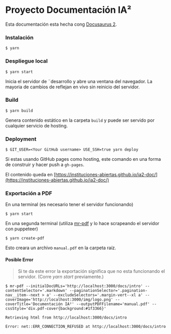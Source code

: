 # Proyecto Documentación IA²

Esta documentación esta hecha cong [Docusaurus 2](https://docusaurus.io/).

### Instalación

```
$ yarn
```

### Despliegue local

```
$ yarn start
```

Inicia el servidor de ¨desarrollo y abre una ventana del navegador. La mayoria de cambios de reflejan en vivo sin reinicio del servidor.

### Build

```
$ yarn build
```

Genera contenido estático en la carpeta `build` y puede ser servido por cualquier servicio de hosting.

### Deployment

```
$ GIT_USER=<Your GitHub username> USE_SSH=true yarn deploy
```

Si estas usando GitHub pages como hosting, este comando en una forma de construir y hacer push a `gh-pages`.

El contenido queda en [https://instituciones-abiertas.github.io/ia2-doc/](https://instituciones-abiertas.github.io/ia2-doc/)

### Exportación a PDF

En una terminal (es necesario tener el servidor funcionando)
```
$ yarn start
```

En una segunda terminal (utiliza [mr-pdf](https://github.com/KohheePeace/mr-pdf) y lo hace scrapeando el servidor con puppeteer)
```
$ yarn create-pdf
```

Esto creara un archivo `manual.pdf` en la carpeta raíz.

#### Posible Error

> Si te da este error la exportación significa que no esta funcionando el servidor. (Corre *yarn start* previamente.)

```
$ mr-pdf --initialDocURLs='http://localhost:3000/docs/intro' --contentSelector='.markdown' --paginationSelector='.pagination-nav__item--next > a' --excludeSelectors='.margin-vert--xl a' --coverImage='http://localhost:3000/img/logo.png' --coverTitle='Documentación IA²' --outputPDFFilename='manual.pdf' --cssStyle='div.pdf-cover{background:#1f3366}'

Retrieving html from http://localhost:3000/docs/intro

Error: net::ERR_CONNECTION_REFUSED at http://localhost:3000/docs/intro
```
